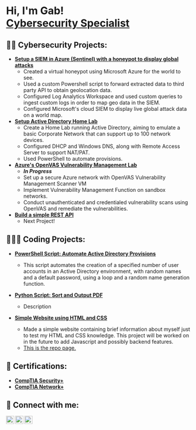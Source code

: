 <h1>Hi, I'm Gab! <br/><a href="http://www.linkedin.com/in/gabrielbryanvina/">Cybersecurity Specialist</a></h1>

<h2>👨‍💻 Cybersecurity Projects:</h2>

- <b>[Setup a SIEM in Azure (Sentinel) with a honeypot to display global attacks](https://github.com/gbrlbrynvn/AzureSIEMHoneypot)</b>
  - Created a virtual honeypot using Microsoft Azure for the world to see.
  - Used a custom Powershell script to forward extracted data to third party API to obtain geolocation data.
  - Configured Log Analytics Workspace and used custom queries to ingest custom logs in order to map geo data in the SIEM.
  - Configured Microsoft's cloud SIEM to display live global attack data on a world map.
- <b>[Setup Active Directory Home Lab](https://github.com/gbrlbrynvn/ActiveDirectoryHomeLab)</b>
  - Create a Home Lab running Active Directory, aiming to emulate a basic Corporate Network that can support up to 100 network devices.
  - Configured DHCP and Windows DNS, along with Remote Access Server to support NAT/PAT.
  - Used PowerShell to automate provisions.
- <b>[Azure's OpenVAS Vulnerability Management Lab](https://github.com/gbrlbrynvn/OpenVASLab)</b>
  - <b><i>In Progress</i> </b>
  - Set up a secure Azure network with OpenVAS Vulnerability Management Scanner VM
  - Implement Vulnerability Management Function on sandbox networks.
  - Conduct unauthenticated and credentialed vulnerability scans using OpenVAS and remediate the vulnerabilities.
- <b>[Build a simple REST API](https://github.com/gbrlbrynvn/test)</b>
  - Next Project!


<h2>🧑🏻‍💻 Coding Projects:</h2>

- <b>[PowerShell Script: Automate Active Directory Provisions](https://github.com/gbrlbrynvn/PSAutomateADProvisions)</b>
  - This script automates the creation of a specified number of user accounts in an Active Directory environment, with random names and a default password, using a loop and a random name generation function.

- <b>[Python Script: Sort and Output PDF](https://github.com/gbrlbrynvn/test)</b>
  - Description
    
- <b>[Simple Website using HTML and CSS](https://gbrlbrynvn.github.io/firstsite/)</b>
  - Made a simple website containing brief information about myself just to test my HTML and CSS knowledge. This project will be worked on in the future to add Javascript and possibly backend features.
  - [This is the repo page.](https://github.com/gbrlbrynvn/firstsite)
    
<h2>📃 Certifications:</h2>

- <b>[CompTIA Security+](https://i.imgur.com/tbyTl6h.png)</b>
- <b>[CompTIA Network+](https://i.imgur.com/LdsP3UW.png)</b>

  
<h2> 📲 Connect with me:</h2>

[<img align="left" alt="GabViña | YouTube" width="22px" src="https://www.iconpacks.net/icons/2/free-mail-icon-2569-thumb.png" />][youtube]
[<img align="left" alt="GabViña | LinkedIn" width="22px" src="https://cdn.jsdelivr.net/npm/simple-icons@v3/icons/linkedin.svg" />][linkedin]
[<img align="left" alt="GabViña | Instagram" width="22px" src="https://cdn.jsdelivr.net/npm/simple-icons@v3/icons/instagram.svg" />][instagram]


[youtube]: mailto:gbrlbvina@email.com
[instagram]: https://www.instagram.com/gbrlbrynvn/
[linkedin]: https://linkedin.com/in/gabrielbryanvina

<!--

Here are some ideas to get you started:

- 🔭 I’m currently working on ...
- 🌱 I’m currently learning ...
- 👯 I’m looking to collaborate on ...
- 🤔 I’m looking for help with ...
- 💬 Ask me about ...
- 📫 How to reach me: ...
- 😄 Pronouns: ...
- ⚡ Fun fact: ...
-->
